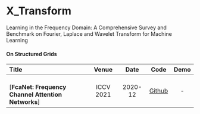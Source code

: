 # X_Transform
Learning in the Frequency Domain: A Comprehensive Survey and Benchmark on Fourier, Laplace and Wavelet Transform for Machine Learning


#### On Structured Grids

|  Title  |   Venue  |   Date   |   Code   |   Demo   |
|:--------|:--------:|:--------:|:--------:|:--------:|
| <br> [**FcaNet: Frequency Channel Attention Networks**] <br>  | ICCV 2021 | 2020-12 | [Github](https://github.com/cfzd/FcaNet) | - |

